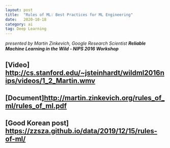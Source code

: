```yaml
---
layout: post
title:  "Rules of ML: Best Practices for ML Engineering"
date:   2020-10-18
category: ai
tag: Deep Learning
---
```


_presented by Martin Zinkevich, Google Research Scientist **Reliable Machine Learning in the Wild - NIPS 2016 Workshop**_

## [Video] <http://cs.stanford.edu/~jsteinhardt/wildml2016nips/videos/1_2_Martin.wmv>

## [Document]<http://martin.zinkevich.org/rules_of_ml/rules_of_ml.pdf>

## [Good Korean post] <https://zzsza.github.io/data/2019/12/15/rules-of-ml/>